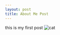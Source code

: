 ```yaml
---
layout: post
title: About Me Post
---
```

this is my first post
![cat](https://sophbaxt.github.io/sophia-baxter-CNU/images/MrKitty.jpeg)

